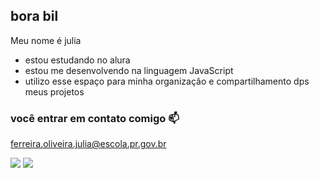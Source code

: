 ## bora bil

Meu nome é julia

- estou estudando no alura
- estou me desenvolvendo na linguagem JavaScript
- utilizo esse espaço para minha organizaçâo e compartilhamento dps meus projetos

### você entrar em contato comigo 📫

ferreira.oliveira.julia@escola.pr.gov.br




![](https://media.tenor.com/wPTPbPd5ZmcAAAAM/gojo-satoru-gojo.gif)    ![](https://media.tenor.com/mfdT9MRrFEMAAAAj/gojo-twerk-gojo-satoru.gif)
